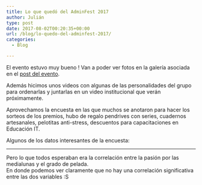 ```yaml
---
title: Lo que quedó del AdminFest 2017
author: Julián
type: post
date: 2017-08-02T00:20:35+00:00
url: /blog/lo-quedo-del-adminfest-2017/
categories:
  - Blog

---
```

El evento estuvo muy bueno ! Van a poder ver fotos en la galería asociada en el [post del evento][1].

Además hicimos unos videos con algunas de las personalidades del grupo para ordenarlas y juntarlas en un video institucional que verán próximamente.

Aprovechamos la encuesta en las que muchos se anotaron para hacer los sorteos de los premios, hubo de regalo pendrives con series, cuadernos artesanales, pelotitas anti-stress, descuentos para capacitaciones en Educación IT.

Algunos de los datos interesantes de la encuesta:

* * *

Pero lo que todos esperaban era la correlación entre la pasión por las medialunas y el grado de pelada.  
En donde podemos ver claramente que no hay una correlación significativa entre las dos variables :S

 [1]: https://itfloss.beer/eventos/sysadmin-day/adminfest-2017/